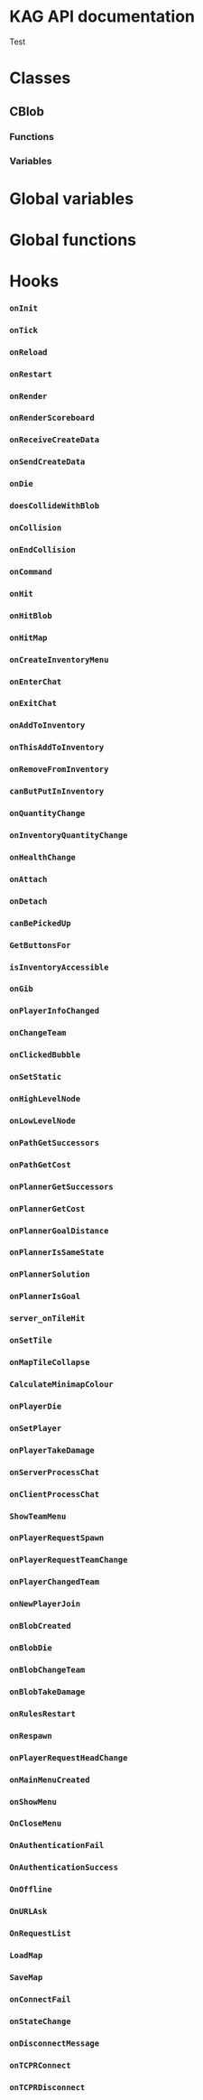 # KAG API documentation

Test

# Classes

## CBlob

### Functions

### Variables

# Global variables

# Global functions

# Hooks

### `onInit`

### `onTick`

### `onReload`

### `onRestart`

### `onRender`

### `onRenderScoreboard`

### `onReceiveCreateData`

### `onSendCreateData`

### `onDie`

### `doesCollideWithBlob`

### `onCollision`

### `onEndCollision`

### `onCommand`

### `onHit`

### `onHitBlob`

### `onHitMap`

### `onCreateInventoryMenu`

### `onEnterChat`

### `onExitChat`

### `onAddToInventory`

### `onThisAddToInventory`

### `onRemoveFromInventory`

### `canButPutInInventory`

### `onQuantityChange`

### `onInventoryQuantityChange`

### `onHealthChange`

### `onAttach`

### `onDetach`

### `canBePickedUp`

### `GetButtonsFor`

### `isInventoryAccessible`

### `onGib`

### `onPlayerInfoChanged`

### `onChangeTeam`

### `onClickedBubble`

### `onSetStatic`

### `onHighLevelNode`

### `onLowLevelNode`

### `onPathGetSuccessors`

### `onPathGetCost`

### `onPlannerGetSuccessors`

### `onPlannerGetCost`

### `onPlannerGoalDistance`

### `onPlannerIsSameState`

### `onPlannerSolution`

### `onPlannerIsGoal`

### `server_onTileHit`

### `onSetTile`

### `onMapTileCollapse`

### `CalculateMinimapColour`

### `onPlayerDie`

### `onSetPlayer`

### `onPlayerTakeDamage`

### `onServerProcessChat`

### `onClientProcessChat`

### `ShowTeamMenu`

### `onPlayerRequestSpawn`

### `onPlayerRequestTeamChange`

### `onPlayerChangedTeam`

### `onNewPlayerJoin`

### `onBlobCreated`

### `onBlobDie`

### `onBlobChangeTeam`

### `onBlobTakeDamage`

### `onRulesRestart`

### `onRespawn`

### `onPlayerRequestHeadChange`

### `onMainMenuCreated`

### `onShowMenu`

### `OnCloseMenu`

### `OnAuthenticationFail`

### `OnAuthenticationSuccess`

### `OnOffline`

### `OnURLAsk`

### `OnRequestList`

### `LoadMap`

### `SaveMap`

### `onConnectFail`

### `onStateChange`

### `onDisconnectMessage`

### `onTCPRConnect`

### `onTCPRDisconnect`
